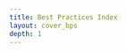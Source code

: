 ```yaml
---
title: Best Practices Index
layout: cover_bps
depth: 1
---
```


<!-- the content/layout call for the cover page of each best practice -->
